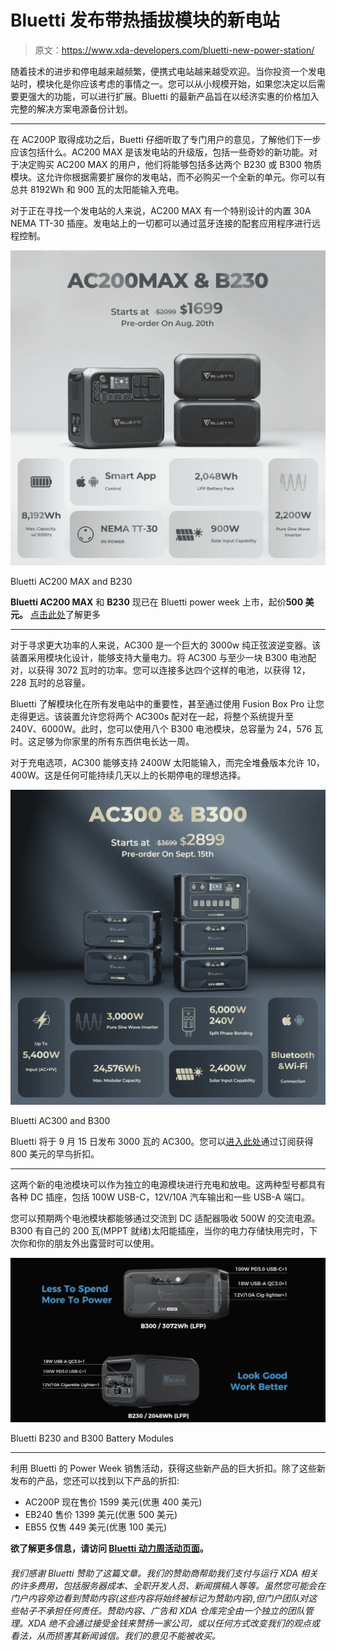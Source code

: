 # Bluetti 发布带热插拔模块的新电站

> 原文：<https://www.xda-developers.com/bluetti-new-power-station/>

随着技术的进步和停电越来越频繁，便携式电站越来越受欢迎。当你投资一个发电站时，模块化是你应该考虑的事情之一。您可以从小规模开始，如果您决定以后需要更强大的功能，可以进行扩展。Bluetti 的最新产品旨在以经济实惠的价格加入完整的解决方案电源备份计划。

* * *

在 AC200P 取得成功之后，Buetti 仔细听取了专门用户的意见，了解他们下一步应该包括什么。AC200 MAX 是该发电站的升级版，包括一些奇妙的新功能。对于决定购买 AC200 MAX 的用户，他们将能够包括多达两个 B230 或 B300 物质模块。这允许你根据需要扩展你的发电站，而不必购买一个全新的单元。你可以有总共 8192Wh 和 900 瓦的太阳能输入充电。

对于正在寻找一个发电站的人来说，AC200 MAX 有一个特别设计的内置 30A NEMA TT-30 插座。发电站上的一切都可以通过蓝牙连接的配套应用程序进行远程控制。

 <picture>![](img/2fcb0a955402416e6c192dcf6e16aa50.png)</picture> 

Bluetti AC200 MAX and B230

**Bluetti AC200 MAX** 和 **B230** 现已在 Bluetti power week 上市，起价**500 美元。** [点击此处](https://www.bluettipower.com/pages/ac300debutsale)了解更多

* * *

对于寻求更大功率的人来说，AC300 是一个巨大的 3000w 纯正弦波逆变器。该装置采用模块化设计，能够支持大量电力。将 AC300 与至少一块 B300 电池配对，以获得 3072 瓦时的功率。您可以连接多达四个这样的电池，以获得 12，228 瓦时的总容量。

Bluetti 了解模块化在所有发电站中的重要性，甚至通过使用 Fusion Box Pro 让您走得更远。该装置允许您将两个 AC300s 配对在一起，将整个系统提升至 240V、6000W。此时，您可以使用八个 B300 电池模块，总容量为 24，576 瓦时。这足够为你家里的所有东西供电长达一周。

对于充电选项，AC300 能够支持 2400W 太阳能输入，而完全堆叠版本允许 10，400W。这是任何可能持续几天以上的长期停电的理想选择。

 <picture>![](img/4da49f9c581541bcbb034d9a46d0fff1.png)</picture> 

Bluetti AC300 and B300

Bluetti 将于 9 月 15 日发布 3000 瓦的 AC300。您可以[进入此处](https://www.bluettipower.com/pages/ac300debutsale)通过订阅获得 800 美元的早鸟折扣。

* * *

这两个新的电池模块可以作为独立的电源模块进行充电和放电。这两种型号都具有各种 DC 插座，包括 100W USB-C，12V/10A 汽车输出和一些 USB-A 端口。

您可以预期两个电池模块都能够通过交流到 DC 适配器吸收 500W 的交流电源。B300 有自己的 200 瓦(MPPT 就绪)太阳能插座，当你的电力存储快用完时，下次你和你的朋友外出露营时可以使用。

 <picture>![](img/7d0fa3fe0a2b61315a75b9a762bea637.png)</picture> 

Bluetti B230 and B300 Battery Modules

* * *

利用 Bluetti 的 Power Week 销售活动，获得这些新产品的巨大折扣。除了这些新发布的产品，您还可以找到以下产品的折扣:

*   AC200P 现在售价 1599 美元(优惠 400 美元)
*   EB240 售价 1399 美元(优惠 500 美元)
*   EB55 仅售 449 美元(优惠 100 美元)

**欲了解更多信息，请访问 [Bluetti 动力周活动页面](https://www.bluettipower.com/pages/powerweek)。**

###### 我们感谢 Bluetti 赞助了这篇文章。我们的赞助商帮助我们支付与运行 XDA 相关的许多费用，包括服务器成本、全职开发人员、新闻撰稿人等等。虽然您可能会在门户内容旁边看到赞助内容(这些内容将始终被标记为赞助内容),但门户团队对这些帖子不承担任何责任。赞助内容、广告和 XDA 仓库完全由一个独立的团队管理。XDA 绝不会通过接受金钱来赞扬一家公司，或以任何方式改变我们的观点或看法，从而损害其新闻诚信。我们的意见不能被收买。